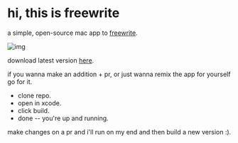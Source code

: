 # hi, this is freewrite

a simple, open-source mac app to [freewrite](https://writingprocess.mit.edu/process/step-1-generate-ideas/instructions/freewriting/).

![img](https://i.imgur.com/2ucbtff.gif)

download latest version [here](http://freewrite.io/).

if you wanna make an addition + pr,
or just wanna remix the app for yourself go for it.

- clone repo.
- open in xcode.
- click build.
- done -- you're up and running.

make changes on a pr and i'll run on my end and then build a new version :).
